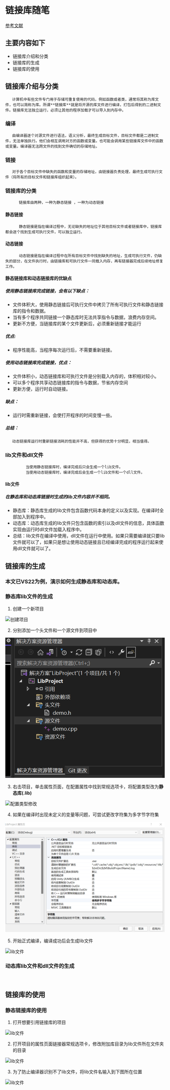# 链接库随笔
[参考文献](https://blog.csdn.net/weixin_45004203/article/details/122906403)

## 主要内容如下
   +  链接库介绍和分类
   +  链接库的生成
   +  链接库的使用


## 链接库介绍与分类
       计算机中有些文件专门用于存储可重复使用的代码，例如函数或者类，通常将其称为库文件，也可以简称为库。所谓**链接库**就是将开源的库文件进行编译，打包后得到的二进制文件。链接库无法独立运行，必须让其他的程序加载才可以导入到内存中。

   ###   编译
       由编译器逐个对源文件进行语法，语义分析，最终生成目标文件，目标文件都是二进制文件，无法单独执行。他们会相互调用对方的函数或变量。也可能会调用某些链接库文件中的函数或变量。编译器无法跨文件的找到文件确切的存储地址。

   ###    链接
       对于各个目标文件中缺失的函数和变量的存储地址，由链接器负责处理，最终生成可执行文件（将所有的目标文件和链接库组织起来）。
 
   ###    链接库的分类
          链接库由两种，一种为静态链接 ，一种为动态链接
    
   ####  静态链接
          静态链接是指在编译过程中，无论缺失的地址位于其他目标文件或者链接库中，链接库都会逐个找到生成可执行文件，可以独立运行。

   ####  动态链接
          动态链接是指在编译过程中在所有目标文件中找到缺失的地址，生成可执行文件，仍缺失的部分，在文件执行时，由链接库和可执行文件一同载入内存，再有链接器完成后续地址修复工作。

   ####  静态链接库和动态链接库的优缺点
          
 ##### 使用静态链接库完成链接，会有以下缺点：

 +  文件体积大，使用静态链接后可执行文件中拷贝了所有可执行文件和静态链接库的指令和数据。
 +  当有多个程序共同链接一个静态库时无法共享指令与数据，浪费内存空间。
 +  更新不方便，当链接库的某个文件更新后，必须重新链接才能运行

  ##### 优点:

 +  程序性能高，当程序每次运行后，不需要重新链接。
           
  ##### 使用动态链接库完成链接，优点：

 +  文件体积小，动态链接库和可执行文件是分别载入内存的，体积相对较小。
 +  可以多个程序共享动态链接库的指令与数据，节省内存空间
 +  更新方便，运行时自动链接。

 ##### 缺点：

  +  运行时需重新链接，会使打开程序的时间变慢一些。

 ##### 总结：
       动态链接库运行时重新链接消耗的性能并不高，但获得的优势十分明显，相当值得。
           
  ### lib文件和dll文件
             当使用静态链接库时，编译完成后只会生成一个lib文件。
             当使用动态链接库时，编译完成后会生成一个lib文件和一个dll文件。
  
  #### lib文件
          
#####   在静态库和动态库链接时生成的lib文件内容并不相同。

 + 静态库：静态库生成的lib文件包含函数代码本身的定义以及实现。在编译时全部加入到程序中。
 + 动态库：动态库生成的lib文件只包含函数的索引以及dll文件的信息，具体函数实现由运行时dll文件加载入程序中。
 + 总结：lib文件在编译中使用，dll文件在运行中使用。如果只需要编译就只要lib文件就可以了，如果只是想让使用动态链接且已经编译完成的程序运行起来使用dll文件就可以了。  

 ## 链接库的生成
      
### 本文已VS22为例，演示如何生成静态库和动态库。
     
### 静态库lib文件的生成

  1.  创建一个新项目
	
   ![创建项目](..//链接库随笔截图/创建新项目.png)

   2.  分别添加一个头文件和一个源文件到项目中
   
   ![添加头文件和源文件](链接库随笔截图/h和cpp.png)

   3.  右击项目，单击属性页面，在配置属性中找到常规选项卡，将配置类型改为**静态库(.lib)**
   
   ![配置类型修改](..//链接库随笔截图/静态库.png)

  4.  如果在编译时出现未定义的变量等问题，可尝试更改字符集为多字节字符集
   
   ![多字节字符集](链接库随笔截图/多字符集.png)

  5.  开始正式编译，编译成功后会生成lib文件
   
   ![lib文件](链接库截图随笔/生成完lib文件.png)
    
  ### 动态库lib文件和dll文件的生成      
   ![]()
  
  ## 链接库的使用
                
 ### 静态链接库的使用

   1.   打开想要引用链接库的项目
   
   ![lib文件](链接库截图随笔/打开主项目.png)
      
   2.   打开项目的属性页面链接器常规选项卡，修改附加库目录为lib文件所在文件夹的目录
   
   ![lib文件](//链接库截图随笔/附加库目录修改.png)
           
  3.   为了防止编译器识别不了lib文件，将lib文件名输入到下图所在位置
   
   ![lib文件](//链接库截图随笔/使用lib命令行.png)

              
            
     


     